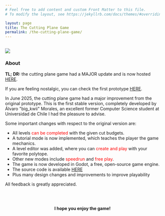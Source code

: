 ```yaml
---
# Feel free to add content and custom Front Matter to this file.
# To modify the layout, see https://jekyllrb.com/docs/themes/#overriding-theme-defaults

layout: page
title: The Cutting Plane Game
permalink: /the-cutting-plane-game/
---
```


<h2><a href="https://bigkwii.github.io/cutting-plane-game-2-web-test/"><img class="alignnone size-full wp-image-315" src="../assets/cpgame2.png"></a></h2>
<h3>About</h3>

<p><strong>TL; DR:</strong> the cutting plane game had a MAJOR update and is now hosted <a href="https://bigkwii.github.io/cutting-plane-game-2-web-test/" target="_blank" rel="noopener">HERE</a>.</p>

<p>If you are feeling nostalgic, you can check the first prototype <a href="http://www.columbia.edu/~gm2543/cpgame.html" target="_blank" rel="noopener">HERE</a>.</p>

<p>In June 2025, the cutting plane game had a major improvement from the original prototype. This is the first stable version, completely developed by Álvaro "big_kwii" Morales, an excellent former Computer Science student at Universidad de Chile I had the pleasure to advise. 
<p>Some important changes with respect to the original version are:</p>
<ul>
<li>All levels <span style="color: #ff0000;">can be completed</span> with the given cut budgets.</li>
<li>A tutorial mode is now implemented, which teaches the player the game mechanics.</li>
<li>A level editor was added, where you can <span style="color: #ff0000;">create and play</span> with your favorite polytope.</li>
<li>Other new modes include <span style="color: #ff0000;">speedrun</span> and <span style="color: #ff0000;">free play</span>.</li>
<li>The game is now developed in Godot, a free, open-source game engine.</li>
<li>The source code is available <a href="https://github.com/bigkwii/cutting-plane-game-2">HERE</a></li>
<li>Plus many design changes and improvements to improve playability</li>
</ul>
<p>All feedback is greatly appreciated.</p>
<div dir="auto">&nbsp;</div>
<div dir="auto">&nbsp;</div>
<p style="text-align: center;"><strong>I hope you enjoy the game!</strong></p>
